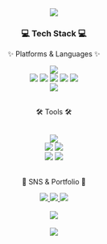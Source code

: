 <div align=center>
	<img src="https://capsule-render.vercel.app/api?type=waving&color=auto&height=200&section=header&text=seol's%20Github!&fontSize=80" />	
</div>
<div align=center>
	<h3>💻 Tech Stack 💻</h3>
	<p>✨ Platforms & Languages ✨</p>
</div>
<div align="center">
	 
<img src="https://img.shields.io/badge/Swift-F05138?style=flat&logo=swift&logoColor=white"/>
	<br>
  <img src="https://img.shields.io/badge/Java-007396?style=flat&logo=Conda-Forge&logoColor=white" />
	<img src="https://img.shields.io/badge/C-A8B9CC?style=flat&logo=c&logoColor=white"/>
	<img src="https://img.shields.io/badge/HTML5-E34F26?style=flat&logo=HTML5&logoColor=white" />
	<img src="https://img.shields.io/badge/CSS3-1572B6?style=flat&logo=CSS3&logoColor=white" />
	<img src="https://img.shields.io/badge/JavaScript-F7DF1E?style=flat&logo=JavaScript&logoColor=white" />
	<br>
	<img src="https://img.shields.io/badge/MySQL-4479A1?style=flat&logo=MySQL&logoColor=white" />

</div>
<br>
<div align=center>
	<p>🛠 Tools 🛠</p>
</div>
<div align=center>
	<br>
  	<img src="https://img.shields.io/badge/Xcode-147EFB?style=flat&logo=xcode&logoColor=white" />
	</br>
	<img src="https://img.shields.io/badge/Visual%20Studio%20Code-007ACC?style=flat&logo=VisualStudioCode&logoColor=white" />
	<img src="https://img.shields.io/badge/Visual%20Studio-5C2D91?style=flat&logo=VisualStudio&logoColor=white" />
	<br>
	<img src="https://img.shields.io/badge/AWS-232F3E?style=flat&logo=AmazonAWS&logoColor=white" />
	<img src="https://img.shields.io/badge/GitHub-181717?style=flat&logo=GitHub&logoColor=white" />
</div>
<br>
<div align=center>
	<p>🎨 SNS & Portfolio 🎨</p>
</div>
<div align=center>
	<a href="https://blog.naver.com/hsseor">
		<img src="https://img.shields.io/badge/Blog-FF9800?style=flat&logo=Blogger&logoColor=white" />
	</a>
	<a href="https://www.instagram.com/ph.d_jjabjjab/">
		<img src="https://img.shields.io/badge/Instagram-E4405F?style=flat&logo=instagram&logoColor=white" />
	</a>
	<a href="https://brook-espadrille-65a.notion.site/580df141b78d4b43849e8de6cc274138">
		<img src="https://img.shields.io/badge/Notion-000000?style=flat&logo=Notion&logoColor=white" />
	</a>
	<br>
</div>
<div align=center>
<br>
<img src="https://github-readme-stats.vercel.app/api/top-langs/?username=hsseor&layout=compact"><br><br>
<img src="https://github-readme-stats.vercel.app/api?username=hsseor&show_icons=true">

</br>

</div>
